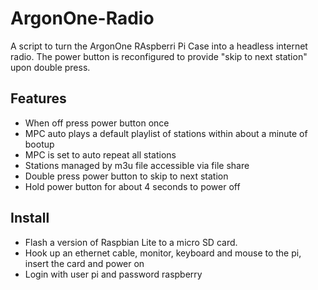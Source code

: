 # ArgonOne-Radio

A script to turn the ArgonOne RAspberri Pi Case into a headless internet radio. The power button is reconfigured to provide "skip to next station" upon double press.

## Features
- When off press power button once
- MPC auto plays a default playlist of stations within about a minute of bootup
- MPC is set to auto repeat all stations
- Stations managed by m3u file accessible via file share
- Double press power button to skip to next station
- Hold power button for about 4 seconds to power off

## Install
- Flash a version of Raspbian Lite to a micro SD card.
- Hook up an ethernet cable, monitor, keyboard and mouse to the pi, insert the card and power on
- Login with user pi and password raspberry
